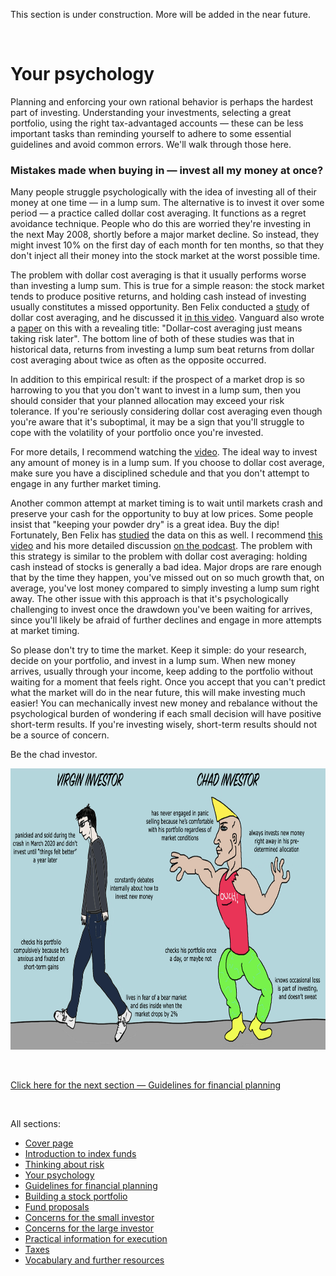 This section is under construction. More will be added in the near future.

&nbsp;

# Your psychology

Planning and enforcing your own rational behavior is perhaps the hardest part of investing. Understanding your investments, selecting a great portfolio, using the right tax-advantaged accounts — these can be less important tasks than reminding yourself to adhere to some essential guidelines and avoid common errors. We'll walk through those here.

### Mistakes made when buying in — invest all my money at once?

Many people struggle psychologically with the idea of investing all of their money at one time — in a lump sum. The alternative is to invest it over some period — a practice called dollar cost averaging. It functions as a regret avoidance technique. People who do this are worried they're investing in the next May 2008, shortly before a major market decline. So instead, they might invest 10% on the first day of each month for ten months, so that they don't inject all their money into the stock market at the worst possible time.

The problem with dollar cost averaging is that it usually performs worse than investing a lump sum. This is true for a simple reason: the stock market tends to produce positive returns, and holding cash instead of investing usually constitutes a missed opportunity. Ben Felix conducted a [study](https://www.pwlcapital.com/resources/dollar-cost-averaging-vs-lump-sum-investing) of dollar cost averaging, and he discussed it [in this video](https://www.youtube.com/watch?v=3wzDp6ahvpU&t=2168s&ab_channel=TheRationalReminderPodcast). Vanguard also wrote a [paper](https://www.passiveinvestingaustralia.com/downloads/Dollar-Cost-Averaging-Just-Means-Taking-Risk-Later-Vanguard.pdf) on this with a revealing title: "Dollar-cost averaging just means taking risk later". The bottom line of both of these studies was that in historical data, returns from investing a lump sum beat returns from dollar cost averaging about twice as often as the opposite occurred.

In addition to this empirical result: if the prospect of a market drop is so harrowing to you that you don't want to invest in a lump sum, then you should consider that your planned allocation may exceed your risk tolerance. If you're seriously considering dollar cost averaging even though you're aware that it's suboptimal, it may be a sign that you'll struggle to cope with the volatility of your portfolio once you're invested.

For more details, I recommend watching the [video](https://www.youtube.com/watch?v=3wzDp6ahvpU&t=2168s&ab_channel=TheRationalReminderPodcast). The ideal way to invest any amount of money is in a lump sum. If you choose to dollar cost average, make sure you have a disciplined schedule and that you don't attempt to engage in any further market timing.

Another common attempt at market timing is to wait until markets crash and preserve your cash for the opportunity to buy at low prices. Some people insist that "keeping your powder dry" is a great idea. Buy the dip! Fortunately, Ben Felix has [studied](https://www.pwlcapital.com/is-now-a-good-time-to-invest) the data on this as well. I recommend [this video](https://www.youtube.com/watch?v=X1qzuPRvsM0&ab_channel=BenFelix) and his more detailed discussion [on the podcast](https://www.youtube.com/watch?v=NXo3c7sEiQA&t=2242s&ab_channel=TheRationalReminderPodcast). The problem with this strategy is similar to the problem with dollar cost averaging: holding cash instead of stocks is generally a bad idea. Major drops are rare enough that by the time they happen, you've missed out on so much growth that, on average, you've lost money compared to simply investing a lump sum right away. The other issue with this approach is that it's psychologically challenging to invest once the drawdown you've been waiting for arrives, since you'll likely be afraid of further declines and engage in more attempts at market timing.

So please don't try to time the market. Keep it simple: do your research, decide on your portfolio, and invest in a lump sum. When new money arrives, usually through your income, keep adding to the portfolio without waiting for a moment that feels right. Once you accept that you can't predict what the market will do in the near future, this will make investing much easier! You can mechanically invest new money and rebalance without the psychological burden of wondering if each small decision will have positive short-term results. If you're investing wisely, short-term results should not be a source of concern.

Be the chad investor.

<p align="center">
<img src="https://github.com/investindex/Psychology/blob/main/VirginChadInvestor.png" width="836" height="450"/>
</p>

&nbsp;

[Click here for the next section — Guidelines for financial planning](https://github.com/investindex/Guidelines)

&nbsp;

All sections:

* [Cover page](https://github.com/investindex/Intro)
* [Introduction to index funds](https://github.com/investindex/Index)
* [Thinking about risk](https://github.com/investindex/Risk)
* [Your psychology](https://github.com/investindex/Psychology)
* [Guidelines for financial planning](https://github.com/investindex/Guidelines)
* [Building a stock portfolio](https://github.com/investindex/Portfolio)
* [Fund proposals](https://github.com/investindex/Funds)
* [Concerns for the small investor](https://github.com/investindex/Small)
* [Concerns for the large investor](https://github.com/investindex/Large)
* [Practical information for execution](https://github.com/investindex/Practical)
* [Taxes](https://github.com/investindex/Taxes)
* [Vocabulary and further resources](https://github.com/investindex/Vocab)

&nbsp;

<!--
[This video](https://www.youtube.com/watch?v=9PYsVkPtcXk&ab_channel=BenFelix) on market crashes by Ben Felix was released in the midst of the 2020 COVID-related stock market crash. Its timing within the crisis endows it with the feeling of a coach giving a motivational halftime talk as the team is losing badly. Ben gives exactly the right advice for dealing with losses and provides historical background.
-->
